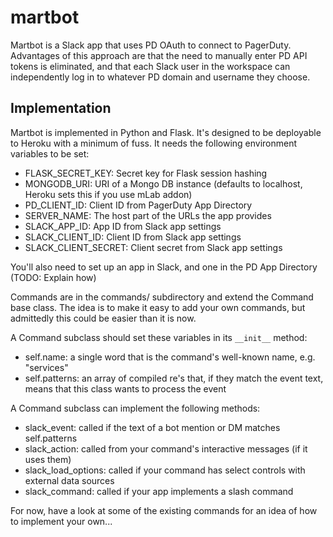 # martbot

Martbot is a Slack app that uses PD OAuth to connect to PagerDuty. Advantages of this approach are that the need to manually enter PD API tokens is eliminated, and that each Slack user in the workspace can independently log in to whatever PD domain and username they choose.

## Implementation

Martbot is implemented in Python and Flask. It's designed to be deployable to Heroku with a minimum of fuss. It needs the following environment variables to be set:

* FLASK_SECRET_KEY: Secret key for Flask session hashing
* MONGODB_URI: URI of a Mongo DB instance (defaults to localhost, Heroku sets this if you use mLab addon)
* PD_CLIENT_ID: Client ID from PagerDuty App Directory
* SERVER_NAME: The host part of the URLs the app provides
* SLACK_APP_ID: App ID from Slack app settings
* SLACK_CLIENT_ID: Client ID from Slack app settings
* SLACK_CLIENT_SECRET: Client secret from Slack app settings

You'll also need to set up an app in Slack, and one in the PD App Directory (TODO: Explain how)

Commands are in the commands/ subdirectory and extend the Command base class. The idea is to make it easy to add your own commands, but admittedly this could be easier than it is now. 

A Command subclass should set these variables in its `__init__` method:
* self.name: a single word that is the command's well-known name, e.g. "services"
* self.patterns: an array of compiled re's that, if they match the event text, means that this class wants to process the event

A Command subclass can implement the following methods:

* slack_event: called if the text of a bot mention or DM matches self.patterns
* slack_action: called from your command's interactive messages (if it uses them)
* slack_load_options: called if your command has select controls with external data sources
* slack_command: called if your app implements a slash command

For now, have a look at some of the existing commands for an idea of how to implement your own...

